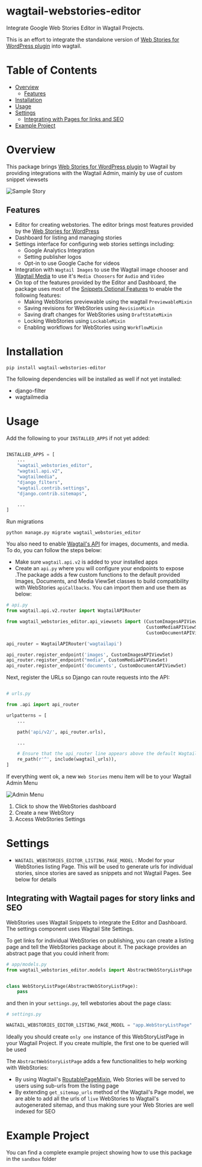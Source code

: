 # wagtail-webstories-editor

Integrate Google Web Stories Editor in Wagtail Projects.

This is an effort to integrate the standalone version
of [Web Stories for WordPress plugin](https://github.com/GoogleForCreators/web-stories-wp) into wagtail.

# Table of Contents

- [Overview](#overview)
    - [Features](#features)
- [Installation](#installation)
- [Usage](#usage)
- [Settings](#settings)
    - [Integrating with Pages for links and SEO](#integrating-with-wagtail-pages-for-story-links-and-seo)
- [Example Project](#example-project)

# Overview

This package brings [Web Stories for WordPress plugin](https://github.com/GoogleForCreators/web-stories-wp) to Wagtail
by providing integrations with the Wagtail Admin, mainly by use of custom snippet viewsets

![Sample Story](screenshots/editor_interface.png)

## Features

- Editor for creating webstories. The editor brings most features provided by
  the [Web Stories for WordPress](https://github.com/GoogleForCreators/web-stories-wp)
- Dashboard for listing and managing stories
- Settings interface for configuring web stories settings including:
    - Google Analytics Integration
    - Setting publisher logos
    - Opt-in to use Google Cache for videos
- Integration with `Wagtail Images` to use the Wagtail image chooser
  and [Wagtail Media](https://github.com/torchbox/wagtailmedia) to use it's `Media Choosers` for `Audio` and `Video`
- On top of the features provided by the Editor and Dashboard, the package uses most of
  the  [Snippets Optional Features](https://docs.wagtail.org/en/v5.1.3/topics/snippets/features.html) to enable the
  following features:
    - Making WebStories previewable using the wagtail `PreviewableMixin`
    - Saving revisions for WebStories using `RevisionMixin`
    - Saving draft changes for WebStories using `DraftStateMixin`
    - Locking WebStories using `LockableMixin`
    - Enabling workflows for WebStories using `WorkflowMixin`

# Installation

```shell
pip install wagtail-webstories-editor
```

The following dependencies will be installed as well if not yet installed:

- django-filter
- wagtailmedia

# Usage

Add the following to your `INSTALLED_APPS` if not yet added:

```python

INSTALLED_APPS = [
    ...
    "wagtail_webstories_editor",
    "wagtail.api.v2",
    "wagtailmedia",
    "django_filters",
    "wagtail.contrib.settings",
    "django.contrib.sitemaps",

    ...
]
```

Run migrations

```shell
python manage.py migrate wagtail_webstories_editor
```

You also need to enable [Wagtail's API](https://docs.wagtail.org/en/stable/advanced_topics/api/v2/configuration.html)
for images, documents, and media. To do, you can follow the steps below:

- Make sure `wagtail.api.v2` is added to your installed apps
- Create an `api.py` where you will configure your endpoints to expose .The package adds a few custom functions to the
  default provided Images, Documents, and Media ViewSet classes to build compatibility with WebStories `apiCallbacks`.
  You can import them and use them as below:

```python
# api.py
from wagtail.api.v2.router import WagtailAPIRouter

from wagtail_webstories_editor.api_viewsets import (CustomImagesAPIViewSet,
                                                    CustomMediaAPIViewSet,
                                                    CustomDocumentAPIViewSet)

api_router = WagtailAPIRouter('wagtailapi')

api_router.register_endpoint('images', CustomImagesAPIViewSet)
api_router.register_endpoint("media", CustomMediaAPIViewSet)
api_router.register_endpoint('documents', CustomDocumentAPIViewSet)

```

Next, register the URLs so Django can route requests into the API:

```python

# urls.py

from .api import api_router

urlpatterns = [
    ...

    path('api/v2/', api_router.urls),

    ...

    # Ensure that the api_router line appears above the default Wagtail page serving route
    re_path(r'^', include(wagtail_urls)),
]
```

If everything went ok, a new `Web Stories` menu item will be to your Wagtail Admin Menu

![Admin Menu](screenshots/admin_menu.png)

1. Click to show the WebStories dashboard
2. Create a new WebStory
3. Access WebStories Settings

# Settings

- `WAGTAIL_WEBSTORIES_EDITOR_LISTING_PAGE_MODEL` : Model for your WebStories listing Page. This will be used to generate
  urls for individual stories, since stories are saved as snippets and not Wagtail Pages. See below for details

## Integrating with Wagtail pages for story links and SEO

WebStories uses Wagtail Snippets to integrate the Editor and Dashboard. The settings component uses Wagtail Site
Settings.

To get links for individual WebStories on publishing, you can create a listing page and tell the WebStories package
about it. The package provides an abstract page that you could inherit from:

```python
# app/models.py
from wagtail_webstories_editor.models import AbstractWebStoryListPage


class WebStoryListPage(AbstractWebStoryListPage):
    pass

```

and then in your `settings.py`, tell webstories about the page class:

````python
# settings.py

WAGTAIL_WEBSTORIES_EDITOR_LISTING_PAGE_MODEL = "app.WebStoryListPage"

````

Ideally you should create `only one` instance of this WebStoryListPage in your Wagtail Project. If you create multiple,
the first one to be queried will be used

The `AbstractWebStoryListPage` adds a few functionalities to help working with WebStories:

- By using Wagtail's [RoutablePageMixin](https://docs.wagtail.org/en/stable/reference/contrib/routablepage.html), Web
  Stories will be served to users using sub-urls from the listing page
- By extending `get_sitemap_urls` method of the Wagtail's Page model, we are able to add all the urls of `live`
  WebStories to Wagtail's autogenerated sitemap, and thus making sure your Web Stories are well indexed for SEO

# Example Project

You can find a complete example project showing how to use this package in the `sandbox` folder

